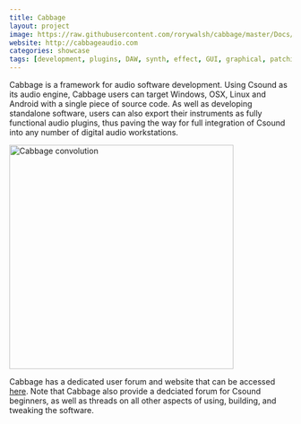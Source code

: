 ```yaml
---
title: Cabbage 
layout: project
image: https://raw.githubusercontent.com/rorywalsh/cabbage/master/Docs/images/CabbageLogo3.png
website: http://cabbageaudio.com
categories: showcase
tags: [development, plugins, DAW, synth, effect, GUI, graphical, patching]
---
```


Cabbage is a framework for audio software development. Using Csound as its audio engine, Cabbage users can target Windows, OSX, Linux and Android with a single piece of source code. As well as developing standalone software, users can also export their instruments as fully functional audio plugins, thus paving the way for full integration of Csound into any number of digital audio workstations.

<img src="https://raw.githubusercontent.com/rorywalsh/cabbage/master/Docs/images/screens/ConvolutionReverbScreen.png" alt="Cabbage convolution" style="width: 400px;"/> 

Cabbage has a dedicated user forum and website that can be accessed [here](http://cabbageaudio.com). Note that Cabbage also provide a dedciated forum for Csound beginners, as well as threads on all other aspects of using, building, and tweaking the software.    